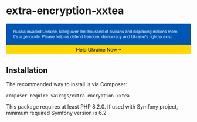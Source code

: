 # extra-encryption-xxtea

[![Stand With Ukraine](https://raw.githubusercontent.com/vshymanskyy/StandWithUkraine/main/banner2-direct.svg)](https://vshymanskyy.github.io/StandWithUkraine)

Installation
------------

The recommended way to install is via Composer:

```
composer require vairogs/extra-encryption-xxtea
```

This package requires at least PHP 8.2.0. If used with Symfony project, minimum required Symfony version is 6.2
